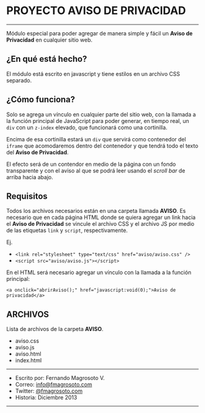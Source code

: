 # PROYECTO AVISO DE PRIVACIDAD

***

Módulo especial para poder agregar de manera
simple y fácil un **Aviso de Privacidad** en
cualquier sitio web.

## ¿En qué está hecho?

El módulo está escrito en javascript y tiene
estilos en un archivo CSS separado.

## ¿Cómo funciona?

Solo se agrega un vínculo en cualquier parte
del sitio web, con la llamada a la función
principal de JavaScript para poder generar,
en tiempo real, un `div` con un `z-index` 
elevado, que funcionará como una cortinilla.

Encima de esa cortinilla estará un `div` que
servirá como contenedor del `iframe` que
acomodaremos dentro del contenedor y que
tendrá todo el texto del **Aviso de Privacidad**.

El efecto será de un contendor en medio de la página
con un fondo transparente y con el aviso al que se podrá
leer usando el *scroll bar* de arriba hacia abajo.

## Requisitos

Todos los archivos necesarios están en una carpeta
llamada **AVISO**. Es necesario que en cada página HTML
donde se quiera agregar un link hacia el **Aviso de
Privacidad** se vincule el archivo CSS y el archivo
JS por medio de las etiquetas `link` y `script`, 
respectivamente.

Ej.

* `<link rel="stylesheet" type="text/css" href="aviso/aviso.css" />`
* `<script src="aviso/aviso.js"></script>`

En el HTML será necesario agregar un vínculo con 
la llamada a la función principal:

`<a onclick="abrirAviso();" href="javascript:void(0);">Aviso de privacidad</a>`

## ARCHIVOS

Lista de archivos de la carpeta **AVISO**.

* aviso.css
* aviso.js
* aviso.html
* index.html

***

* Escrito por: Fernando Magrosoto V.
* Correo: <info@fmagrosoto.com>
* Twitter: [@fmagrosoto.com](http://www.twitter.com/fmagrosoto)
* Historia: Diciembre 2013

***